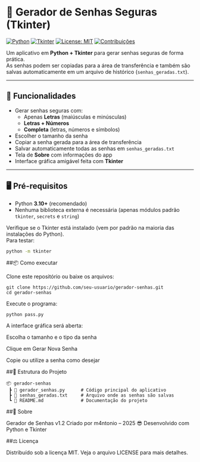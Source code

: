 # 🔐 Gerador de Senhas Seguras (Tkinter)

[![Python](https://img.shields.io/badge/Python-3.10+-blue.svg)](https://www.python.org/) 
[![Tkinter](https://img.shields.io/badge/GUI-Tkinter-green.svg)](https://docs.python.org/3/library/tkinter.html) 
[![License: MIT](https://img.shields.io/badge/License-MIT-yellow.svg)](LICENSE)
[![Contribuições](https://img.shields.io/badge/Contribuições-Bem--vindas-orange.svg)](https://github.com/m4ntonio/PassGenerator/issues)

Um aplicativo em **Python + Tkinter** para gerar senhas seguras de forma prática.  
As senhas podem ser copiadas para a área de transferência e também são salvas automaticamente em um arquivo de histórico (`senhas_geradas.txt`).

---

## 🚀 Funcionalidades
- Gerar senhas seguras com:
  - Apenas **Letras** (maiúsculas e minúsculas)
  - **Letras + Números**
  - **Completa** (letras, números e símbolos)
- Escolher o tamanho da senha
- Copiar a senha gerada para a área de transferência
- Salvar automaticamente todas as senhas em `senhas_geradas.txt`
- Tela de **Sobre** com informações do app
- Interface gráfica amigável feita com **Tkinter**

---

## 🖥️ Pré-requisitos

- Python **3.10+** (recomendado)
- Nenhuma biblioteca externa é necessária (apenas módulos padrão `tkinter`, `secrets` e `string`)

Verifique se o Tkinter está instalado (vem por padrão na maioria das instalações do Python).  
Para testar:

```bash
python -m tkinter
```

##📦 Como executar

Clone este repositório ou baixe os arquivos:

```
git clone https://github.com/seu-usuario/gerador-senhas.git
cd gerador-senhas
```

Execute o programa:

```
python pass.py
```

A interface gráfica será aberta:

Escolha o tamanho e o tipo da senha

Clique em Gerar Nova Senha

Copie ou utilize a senha como desejar


##📂 Estrutura do Projeto

```
📦 gerador-senhas
 ┣ 📜 gerador_senhas.py      # Código principal do aplicativo
 ┣ 📜 senhas_geradas.txt     # Arquivo onde as senhas são salvas
 ┗ 📜 README.md              # Documentação do projeto
```

##📖 Sobre

Gerador de Senhas v1.2
Criado por m4ntonio – 2025 😎
Desenvolvido com Python e Tkinter

##⚖️ Licença

Distribuído sob a licença MIT. Veja o arquivo LICENSE para mais detalhes.
